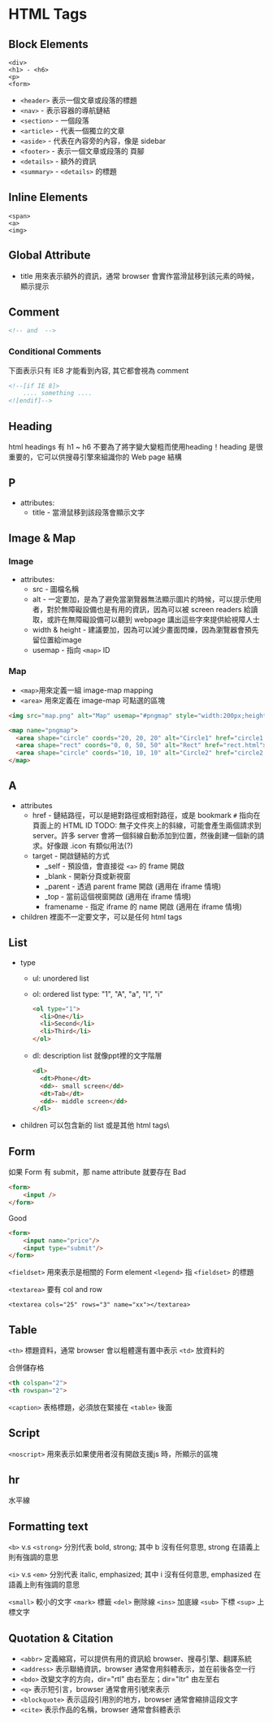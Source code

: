 # HTML Tags

## Block Elements
```
<div>
<h1> - <h6>
<p>
<form>
```

*   `<header>` 表示一個文章或段落的標題 
*   `<nav>` - 表示容器的導航鏈結
*   `<section>` - 一個段落
*   `<article>` - 代表一個獨立的文章
*   `<aside>` - 代表在內容旁的內容，像是 sidebar
*   `<footer>` - 表示一個文章或段落的 頁腳
*   `<details>` - 額外的資訊
*   `<summary>` - `<details>` 的標題

## Inline Elements
```
<span>
<a>
<img>
```

## Global Attribute
*   title 用來表示額外的資訊，通常 browser 會實作當滑鼠移到該元素的時候，顯示提示

## Comment
```html
<!-- and  -->
```
    
### Conditional Comments
下面表示只有 IE8 才能看到內容, 其它都會視為 comment
```html
<!--[if IE 8]>
    .... something ....
<![endif]-->
```

## Heading
html headings 有 h1 ~ h6
不要為了將字變大變粗而使用heading！heading 是很重要的，它可以供搜尋引擎來組識你的 Web page 結構

## P
*   attributes: 
    *   title - 當滑鼠移到該段落會顯示文字

## Image & Map
### Image
*   attributes: 
    *   src - 圖檔名稱
    *   alt - 一定要加，是為了避免當瀏覽器無法顯示圖片的時候，可以提示使用者，對於無障礙設備也是有用的資訊，因為可以被 screen readers 給讀取，或許在無障礙設備可以聽到 webpage 講出這些字來提供給視障人士
    *   width & height - 建議要加，因為可以減少畫面閃爍，因為瀏覽器會預先留位置給image
    *   usemap - 指向 `<map>` ID
    
### Map
*   `<map>`用來定義一組 image-map mapping
*   `<area>` 用來定義在 image-map 可點選的區塊

```html
<img src="map.png" alt="Map" usemap="#pngmap" style="width:200px;height:100px;">

<map name="pngmap">
  <area shape="circle" coords="20, 20, 20" alt="Circle1" href="circle1.html">
  <area shape="rect" coords="0, 0, 50, 50" alt="Rect" href="rect.html">
  <area shape="circle" coords="10, 10, 10" alt="Circle2" href="circle2.html">
</map>
```

## A
*   attributes
    *   href - 鏈結路徑，可以是絕對路徑或相對路徑，或是 bookmark `#` 指向在頁面上的 HTML ID 
        TODO: 無子文件夾上的斜線，可能會產生兩個請求到 server。許多 server 會將一個斜線自動添加到位置，然後創建一個新的請求。好像跟 .icon 有類似用法(?)
    *   target - 開啟鏈結的方式
        *   _self - 預設值，會直接從 `<a>` 的 frame 開啟  
        *   _blank - 開新分頁或新視窗
        *   _parent - 透過 parent frame 開啟 (適用在 iframe 情境)
        *   _top - 當前這個視窗開啟 (適用在 iframe 情境)
        *   framename - 指定 iframe 的 name 開啟 (適用在 iframe 情境)
*   children
    裡面不一定要文字，可以是任何 html tags

## List
*   type
    *   ul: unordered list
    *   ol: ordered list
        type: "1", "A", "a", "I",  "i"
        ```html
        <ol type="1">
          <li>One</li>
          <li>Second</li>
          <li>Third</li>
        </ol>
        ```

    *   dl: description list   就像ppt裡的文字階層
        ```html
        <dl>
          <dt>Phone</dt>
          <dd>- small screen</dd>
          <dt>Tab</dt>
          <dd>- middle screen</dd>
        </dl>
        ```

*   children
    可以包含新的 list 或是其他 html tags\

## Form
如果 Form 有 submit，那 name attribute 就要存在
Bad
```html
<form>
    <input />
</form>
```

Good
```html
<form>
    <input name="price"/>
    <input type="submit"/>
</form>
```
`<fieldset>` 用來表示是相關的 Form element
`<legend>` 指 `<fieldset>` 的標題

`<textarea>` 要有 col and row
```
<textarea cols="25" rows="3" name="xx"></textarea>
```

## Table
`<th>` 標題資料，通常 browser 會以粗體還有置中表示
`<td>` 放資料的

合併儲存格
```html
<th colspan="2">
<th rowspan="2">
```

`<caption>` 表格標題，必須放在緊接在 `<table>` 後面


## Script
`<noscript>` 用來表示如果使用者沒有開啟支援js 時，所顯示的區塊


## hr
水平線


##  Formatting text
`<b>` v.s `<strong>`
分別代表 bold, strong; 其中 b 沒有任何意思, strong 在語義上則有強調的意思

`<i>` v.s `<em>`
分別代表 italic, emphasized; 其中 i 沒有任何意思, emphasized 在語義上則有強調的意思

`<small>` 較小的文字
`<mark>` 標籤
`<del>` 刪除線
`<ins>` 加底線
`<sub>` 下標
`<sup>` 上標文字

## Quotation & Citation
*   `<abbr>` 定義縮寫，可以提供有用的資訊給 browser、搜尋引擎、翻譯系統
*   `<address>` 表示聯絡資訊，browser 通常會用斜體表示，並在前後各空一行
*   `<bdo>`  改變文字的方向，dir="rtl" 由右至左；dir="ltr" 由左至右
*   `<q>` 表示短引言，browser 通常會用引號來表示
*   `<blockquote>` 表示這段引用別的地方，browser 通常會縮排這段文字
*   `<cite>` 表示作品的名稱，browser 通常會斜體表示

